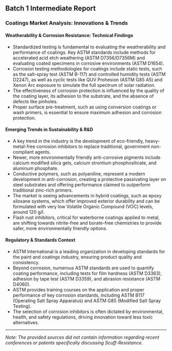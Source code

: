 ## Batch 1 Intermediate Report

### **Coatings Market Analysis: Innovations & Trends**

#### **Weatherability & Corrosion Resistance: Technical Findings**

*   Standardized testing is fundamental to evaluating the weatherability and performance of coatings. Key ASTM standards include methods for accelerated acid etch weathering (ASTM D7356/D7356M) and evaluating coated specimens in corrosive environments (ASTM D1654).
*   Corrosion testing methodologies for coatings include static tests, such as the salt-spray test (ASTM B-117) and controlled humidity tests (ASTM D2247), as well as cyclic tests like QUV Prohesion (ASTM G85 A5) and Xenon Arc exposure to simulate the full spectrum of solar radiation.
*   The effectiveness of corrosion protection is influenced by the quality of the coating layer, its adhesion to the substrate, and the absence of defects like pinholes.
*   Proper surface pre-treatment, such as using conversion coatings or wash primers, is essential to ensure maximum adhesion and corrosion protection.

#### **Emerging Trends in Sustainability & R&D**

*   A key trend in the industry is the development of eco-friendly, heavy-metal-free corrosion inhibitors to replace traditional, government non-compliant agents.
*   Newer, more environmentally friendly anti-corrosive pigments include calcium modified silica gels, calcium strontium phosphosilicate, and aluminum phosphate.
*   Conductive polymers, such as polyaniline, represent a modern development in anti-corrosion, creating a protective passivating layer on steel substrates and offering performance claimed to outperform traditional zinc-rich primers.
*   The market is seeing advancements in hybrid coatings, such as epoxy siloxane systems, which offer improved exterior durability and can be formulated with very low Volatile Organic Compound (VOC) levels, around 120 g/l.
*   Flash rust inhibitors, critical for waterborne coatings applied to metal, are shifting towards nitrite-free and borate-free chemistries to provide safer, more environmentally friendly options.

#### **Regulatory & Standards Context**

*   ASTM International is a leading organization in developing standards for the paint and coatings industry, ensuring product quality and consistency.
*   Beyond corrosion, numerous ASTM standards are used to quantify coating performance, including tests for film hardness (ASTM D3363), adhesion by tape test (ASTM D3359), and abrasion resistance (ASTM D4060).
*   ASTM provides training courses on the application and proper performance of key corrosion standards, including ASTM B117 (Operating Salt Spray Apparatus) and ASTM G85 (Modified Salt Spray Testing).
*   The selection of corrosion inhibitors is often dictated by environmental, health, and safety regulations, driving innovation toward less toxic alternatives.

***

*Note: The provided sources did not contain information regarding recent conferences or patents specifically discussing Scuff-Resistance.*